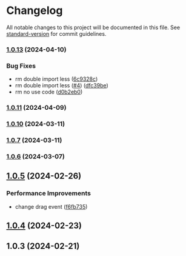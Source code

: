 # Changelog

All notable changes to this project will be documented in this file. See [standard-version](https://github.com/conventional-changelog/standard-version) for commit guidelines.

### [1.0.13](https://github.com/wustzhaohui/eric-components/compare/v1.0.12...v1.0.13) (2024-04-10)


### Bug Fixes

* rm double import less ([6c9328c](https://github.com/wustzhaohui/eric-components/commit/6c9328c67b6e58108f336f4415bc40b0ba3f1d40))
* rm double import less ([#4](https://github.com/wustzhaohui/eric-components/issues/4)) ([dfc39be](https://github.com/wustzhaohui/eric-components/commit/dfc39beb3393969d55aed52336542c406ec334da))
* rm no use code ([d0b2eb0](https://github.com/wustzhaohui/eric-components/commit/d0b2eb05a432c5dca22549c439a175e42ca395e2))

### [1.0.11](https://github.com/wustzhaohui/eric-components/compare/v1.0.10...v1.0.11) (2024-04-09)

### [1.0.10](https://github.com/wustzhaohui/eric-components/compare/v1.0.9...v1.0.10) (2024-03-11)

### [1.0.7](https://github.com/wustzhaohui/eric-components/compare/v1.0.6...v1.0.7) (2024-03-11)

### [1.0.6](https://github.com/wustzhaohui/eric-components/compare/v1.0.5...v1.0.6) (2024-03-07)

## [1.0.5](https://github.com/wustzhaohui/eric-components/compare/v1.0.4...v1.0.5) (2024-02-26)


### Performance Improvements

* change drag event ([f6fb735](https://github.com/wustzhaohui/eric-components/commit/f6fb7350f2cbc554887959a9ec1a36ee24b1b7c6))



## [1.0.4](https://github.com/wustzhaohui/eric-components/compare/v1.0.3...v1.0.4) (2024-02-23)



## 1.0.3 (2024-02-21)
